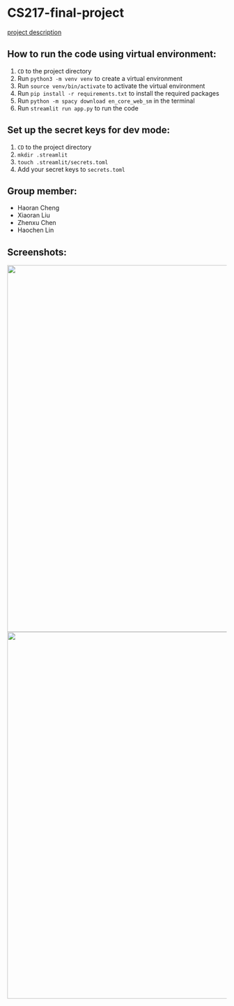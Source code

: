 # CS217-final-project

[project description](https://github.com/Rsirp0c/CS217-final-project/blob/main/src/final-project.pdf)

## How to run the code using virtual environment:
1. `CD` to the project directory
2. Run `python3 -m venv venv` to create a virtual environment
3. Run `source venv/bin/activate` to activate the virtual environment
4. Run `pip install -r requirements.txt` to install the required packages
5. Run `python -m spacy download en_core_web_sm` in the terminal
6. Run `streamlit run app.py` to run the code

## Set up the secret keys for dev mode:
1. `CD` to the project directory
2. `mkdir .streamlit`
3. `touch .streamlit/secrets.toml`
4. Add your secret keys to `secrets.toml`


## Group member:
- Haoran Cheng
- Xiaoran Liu
- Zhenxu Chen
- Haochen Lin

## Screenshots:
<img width="840"  src="https://github.com/Rsirp0c/CS217-final-project/blob/main/src/Screenshot1.png">
<img width="840"  src="https://github.com/Rsirp0c/CS217-final-project/blob/main/src/Screenshot2.png">


